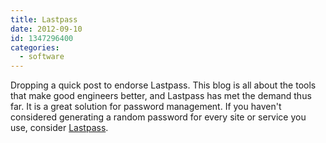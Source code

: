 ```yaml
---
title: Lastpass
date: 2012-09-10
id: 1347296400
categories:
  - software
---
```

Dropping a quick post to endorse Lastpass. This blog is all about the tools that make good engineers better, and Lastpass has met the demand thus far. It is a great solution for password management. If you haven't considered generating a random password for every site or service you use, consider [Lastpass](https://lastpass.com/f?507166 "lastpass.com").
